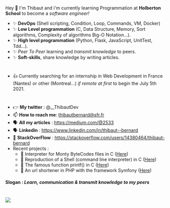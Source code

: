 

Hey 👋 I'm Thibaut and i'm currently learning Programmation at **Holberton School** to become a *software engineer!*
 * :sparkles: **DevOps** (Shell scripting, Condition, Loop, Commands, VM, Docker)
 * :sparkles: **Low Level programmation** (C, Data Structure, Memory, Sort algorithms, Complexity of algorithms Big-O Notation...).
 * :sparkles: **High level programmation** (Python, Flask, JavaScript, UnitTest, Tdd...).
 * :sparkles: *Peer To Peer* learning and *transmit knowledge* to peers.
 * :sparkles: **Soft-skills**, share knowledge by writing articles. 
#
* :+1: Currently searching for an internship in Web Development in France (Nantes) or other (Montreal...) *if remote at first* to begin the July 5th 2021.
#
- 👉 **My twitter** : @__ThibautDev
- 📫 **How to reach me**: thibautbernard@sfr.fr
- 🗣 **All my articles** : https://medium.com/@2533
- 🗣 **Linkedin** : https://www.linkedin.com/in/thibaut--bernard
- 🤯 **StackOverFlow** : https://stackoverflow.com/users/14380464/thibaut-bernard
- Recent projects :
  - :rocket: Interpreter for Monty ByteCodes files in C ([Here](https://github.com/ThibautBernard/monty))
  - :rocket: Reproduction of a Shell (command line interpreter) in C ([Here](https://github.com/ThibautBernard/simple_shell))
  - :rocket: The famous function printf() in C ([Here](https://github.com/ThibautBernard/printf))
  - :rocket: An url shortener in PHP with the framework Symfony ([Here](https://github.com/ThibautBernard/url-shorter))
#### **Slogan : *Learn, communication & transmit knowledge to my peers***
# ![](https://komarev.com/ghpvc/?username=ThibautBernard&color=green)
